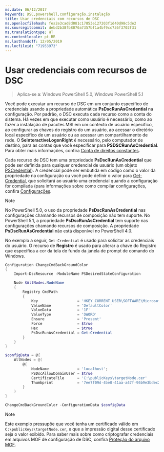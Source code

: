 ```yaml
---
ms.date: 06/12/2017
keywords: DSC,powershell,configuração,instalação
title: Usar credenciais com recursos de DSC
ms.openlocfilehash: fea2e3cad8d081c17853e127203f1d40d98c5de2
ms.sourcegitcommit: debd2b38fb8070a7357bf1a4bf9cc736f3702f31
ms.translationtype: HT
ms.contentlocale: pt-BR
ms.lasthandoff: 12/05/2019
ms.locfileid: "71953973"
---
```

# <a name="use-credentials-with-dsc-resources"></a>Usar credenciais com recursos de DSC

> Aplica-se a: Windows PowerShell 5.0, Windows PowerShell 5.1

Você pode executar um recurso de DSC em um conjunto específico de credenciais usando a propriedade automática **PsDscRunAsCredential** na configuração. Por padrão, o DSC executa cada recurso como a conta do sistema. Há vezes em que executar como usuário é necessário, como ao fazer a instalação de pacotes MSI em um contexto de usuário específico, ao configurar as chaves do registro do um usuário, ao acessar o diretório local específico de um usuário ou ao acessar um compartilhamento de rede. O **SeInteractiveLogonRight** é necessário, pelo computador de destino, para as contas que você especificar para **PSDSCRunAsCredential**. Para obter mais informações, confira [Conta de direitos constantes](/windows/desktop/secauthz/account-rights-constants).

Cada recurso de DSC tem uma propriedade **PsDscRunAsCredential** que pode ser definida para qualquer credencial de usuário (um objeto [PSCredential](/dotnet/api/system.management.automation.pscredential)). A credencial pode ser embutida em código como o valor da propriedade na configuração ou você pode definir o valor para [Get-Credential](/powershell/module/Microsoft.PowerShell.Security/Get-Credential), que solicitará ao usuário uma credencial quando a configuração for compilada (para informações sobre como compilar configurações, confira [Configurações](configurations.md).

> [!NOTE]
> No PowerShell 5.0, o uso da propriedade **PsDscRunAsCredential** nas configurações chamando recursos de composição não tem suporte. No PowerShell 5.1, a propriedade **PsDscRunAsCredential** tem suporte nas configurações chamando recursos de composição. A propriedade **PsDscRunAsCredential** não está disponível no PowerShell 4.0.

No exemplo a seguir, `Get-Credential` é usado para solicitar as credenciais do usuário. O recurso de **Registro** é usado para alterar a chave do Registro que especifica a cor da tela de fundo da janela de prompt de comando do Windows.

```powershell
Configuration ChangeCmdBackGroundColor
{
    Import-DscResource -ModuleName PSDesiredStateConfiguration

    Node $AllNodes.NodeName
    {
        Registry CmdPath
        {
            Key                  = 'HKEY_CURRENT_USER\SOFTWARE\Microsoft\Command Processor'
            ValueName            = 'DefaultColor'
            ValueData            = '1F'
            ValueType            = 'DWORD'
            Ensure               = 'Present'
            Force                = $true
            Hex                  = $true
            PsDscRunAsCredential = Get-Credential
        }
    }
}

$configData = @{
    AllNodes = @(
        @{
            NodeName             = 'localhost';
            PSDscAllowDomainUser = $true
            CertificateFile      = 'C:\publicKeys\targetNode.cer'
            Thumbprint           = '7ee7f09d-4be0-41aa-a47f-96b9e3bdec25'
        }
    )
}

ChangeCmdBackGroundColor -ConfigurationData $configData
```

> [!NOTE]
> Este exemplo pressupõe que você tenha um certificado válido em `C:\publicKeys\targetNode.cer`, e que a impressão digital desse certificado seja o valor exibido. Para saber mais sobre como criptografar credenciais em arquivos MOF de configuração de DSC, confira [Proteção do arquivo MOF](../pull-server/secureMOF.md).
